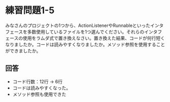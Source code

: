 # 練習問題1-5

みなさんのプロジェクトの1つから、ActionListenerやRunnableといったインタフェースを多数使用しているファイルを1つ選んでください。それらのインタフェースの使用をラムダ式で置き換えなさい。置き換えた結果、コードが何行短くなりましたか。コードは読みやすくなりましたか。メソッド参照を使用することができましたか。

## 回答
* コード行数：12行 -> 6行
* コードは読みやすくなった。
* メソッド参照も使用できた
